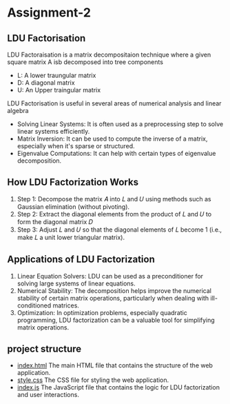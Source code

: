 # Assignment-2
<h2> LDU Factorisation </h2>
<p>LDU Factoraisation is a matrix decompositaion technique where a given square matrix A isb decomposed into tree components</p>
<ul>
  <li> L: A lower traungular matrix</li>
  <li> D: A diagonal matrix</li>
  <li> U: An Upper traingular matrix</li>
</ul>
<p> LDU Factorisation is useful in several areas of numerical analysis and linear algebra </p>
<ul>
  <li>Solving Linear Systems: It is often used as a preprocessing step to solve linear systems efficiently.</li>
  <li>Matrix Inversion: It can be used to compute the inverse of a matrix, especially when it's sparse or structured.</li>
  <li>Eigenvalue Computations: It can help with certain types of eigenvalue decomposition.</li>
</ul>
<h2>How LDU Factorization Works</h2>
<ol>
  <li>Step 1: Decompose the matrix 
𝐴 into 
𝐿 and 
𝑈 using methods such as Gaussian elimination (without pivoting).</li>
  <li>Step 2: Extract the diagonal elements from the product of 
𝐿 and 
𝑈 to form the diagonal matrix 
𝐷
  </li>
  <li>Step 3: Adjust 
𝐿 and 
𝑈 so that the diagonal elements of 
𝐿 become 1 (i.e., make 
𝐿 a unit lower triangular matrix).</li>
</ol>
<h2>Applications of LDU Factorization</h2>
<ol>
  <li>Linear Equation Solvers: LDU can be used as a preconditioner for solving large systems of linear equations.</li>
  <li>Numerical Stability: The decomposition helps improve the numerical stability of certain matrix operations, particularly when dealing with ill-conditioned matrices.</li>
  <li>Optimization: In optimization problems, especially quadratic programming, LDU factorization can be a valuable tool for simplifying matrix operations.
</li>
</ol>
<h2> project structure</h2>
<ul>
  <li> 
    <a href="index.html"> index.html</a> The main HTML file that contains the structure of the web application.
      </li>
  <li>
    <a href="style.css"> style.css</a> The CSS file for styling the web application.
  </li>
  <li>
    <a href="index.js"> index.js</a> The JavaScript file that contains the logic for LDU factorization and user interactions.
  </li>
</ul>
